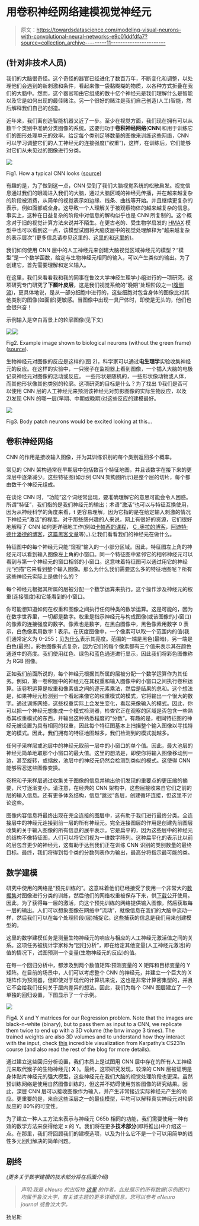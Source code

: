 # 用卷积神经网络建模视觉神经元

> 原文：<https://towardsdatascience.com/modeling-visual-neurons-with-convolutional-neural-networks-e9c01ddfdfa7?source=collection_archive---------11----------------------->

## (针对非技术人员)

我们的大脑很奇怪。这个奇怪的器官已经进化了数百万年，不断变化和调整，以处理他们会遇到的新刺激和条件，看起来像一袋黏糊糊的物质，以各种方式折叠在我们的大脑中。然而，这个器官和由它组成的数十亿个神经元是我们理解什么是智能以及它是如何出现的最佳赌注。另一个很好的赌注是我们自己创造(人工)智能，然后解释我们自己的创造。

近年来，我们离创造智能机器又近了一步。至少在视觉方面，我们现在拥有可以从数千个类别中准确分类图像的系统。这要归功于**卷积神经网络**(**CNN**)和用于训练它们的图形处理单元的效率。给定每个类别足够数量的图像来训练这些网络，CNN 可以学习调整它们的人工神经元的连接强度(“权重”)，这样，在训练后，它们能够对它们从未见过的图像进行分类。

![](img/fff293357945e7f1d58d1fca7db08cbd.png)

Fig1\. How a typical CNN looks ([source](https://en.wikipedia.org/wiki/Convolutional_neural_network#/media/File:Typical_cnn.png))

有趣的是，为了做到这一点，CNN 受到了我们大脑视觉系统的松散启发。视觉信息通过我们的眼睛进入我们的大脑，通过大脑区域的神经元传播，并在越来越复杂的阶段被消费，从简单的视觉表示如边缘、线条、曲线等开始。并且继续更复杂的表示，例如面部或全身。这导致一个人理解关于被观察物体的越来越复杂的信息。事实上，这种在日益复杂的阶段中对信息的解构似乎也是 CNN 所复制的。这个概念对于旧的视觉计算方法来说并不陌生。在更古老的、受生物学启发的 [HMAX](https://www.google.com/url?sa=t&rct=j&q=&esrc=s&source=web&cd=1&cad=rja&uact=8&ved=0ahUKEwiG8aq-0YPcAhVFNOwKHWr6DpkQFggpMAA&url=http%3A%2F%2Fcbcl.mit.edu%2Fpublications%2Fps%2Fnn99.pdf&usg=AOvVaw0ce8VOk9BcAa_gvLeQOg1i) 模型中也可以看到这一点，该模型试图将大脑皮层中的视觉处理解释为“越来越复杂的表示层次”(更多信息请参见这里的、[这里的](https://www.ncbi.nlm.nih.gov/pubmed/28532370)和[这里的](http://www.cell.com/neuron/abstract/S0896-6273%2817%2930509-3))。

我们如何使用 CNN 层中的人工神经元来创建大脑视觉区域神经元的模型？“模型”是一个数学函数，给定与生物神经元相同的输入，可以产生类似的输出。为了创建它，首先需要理解和定义输入。

在这里，我们来看看我和我的同事在鲁汶大学神经生理学小组进行的一项研究。这项研究专门研究了**下颞叶皮层**，这是我们视觉系统的“晚期”处理阶段之一([腹侧流](https://en.wikipedia.org/wiki/Two-streams_hypothesis#Ventral_stream))，更具体地说，是从一部分细胞中进行的，这些细胞对包含身体的图像比对其他类别的图像(如面部)更敏感。当图像中出现一具尸体时，即使是无头的，他们也会很兴奋！

示例输入是空白背景上的轮廓图像(见下文)

![](img/45440f88bb60bdd70d64095122a25068.png)![](img/1f72ae916297ba6a9a357fc8b9b3211a.png)

Fig2\. Example image shown to biological neurons (without the green frame) ([source](http://www.eneuro.org/content/4/3/ENEURO.0113-17.2017)).

生物神经元对图像的反应是这样的(图 2)，科学家可以通过**电生理学**实验收集神经元的反应。在这样的实验中，一只猴子在监视器上看到图像，一个插入大脑的电极记录神经元对图像的活动或反应。
一些形状是随机的，一些形状像动物或人体，而其他形状像其他类别的轮廓。这项研究的目标是什么？为了找出 1)我们是否可以使用 CNN 层的人工神经元来预测该神经元对剪影图像的实际生物反应，以及 2)发现 CNN 的哪一层(早期、中期或晚期)对这些反应的建模最好。

![](img/5f08d340071e9bf93a6bf082c334d269.png)

Fig3\. Body patch neurons would be excited looking at this…

## 卷积神经网络

CNN 的作用是接收输入图像，并为其训练识别的每个类别返回多个概率。

常见的 CNN 架构通常在早期层中包括数百个特征地图，并且该数字在接下来的更深层中逐渐减少。这些特征图(如示例 CNN 架构图所示)是整个层的切片，每个都由数千个神经元组成。

在谈论 CNN 时，“功能”这个词经常出现，要准确理解它的意思可能会令人困惑。所谓“特征”，我们指的是我们神经元的输出；术语“激活”也可以与特征互换使用，因为从神经科学的角度来看，t 更容易理解，因为它指的是在给定输入刺激的情况下神经元“激活”的程度。对于那些感兴趣的人来说，网上有很好的资源，它们很好地解释了 CNN 如何更详细地工作(例如[卡帕西的课程](http://cs231n.github.io/convolutional-networks/)， [C .奥拉的博客](http://colah.github.io/posts/2014-07-Conv-Nets-Modular/)，[阿迪特·德什潘德的博客](https://adeshpande3.github.io/A-Beginner%27s-Guide-To-Understanding-Convolutional-Neural-Networks/)，[这篇黑客文章](https://hackernoon.com/visualizing-parts-of-convolutional-neural-networks-using-keras-and-cats-5cc01b214e59)等)。).让我们看看我们的神经元在做什么。

特征图中的每个神经元只能“窥视”输入的一小部分区域。因此，特征图左上角的神经元可以看到输入图像左上角的小窗口。同一个特征图中紧邻它的相邻神经元可以看到与第一个神经元的窗口相邻的小窗口。这意味着特征图可以通过用它的神经元“扫描”它来看到整个输入图像。那么为什么我们需要这么多的特征地图呢？所有这些神经元实际上是做什么的？

每个神经元根据其所属的层被分配一个数学运算来执行。这个操作涉及神经元的权重(连接强度)和它能看到的小窗口。

你可能想知道如何在权重和图像之间执行任何种类的数学运算。这是可能的，因为在数字世界里，一切都是数字。权重是指示神经元与构成图像(或该图像的小窗口)的像素的连接强度的数字。像素也是数字，在黑白图像中，黑色像素用数字 0 表示，白色像素用数字 1 表示。在灰度图像中，一个像素可以取一个范围内的值(我们通常定义为 0–255；见[为什么](https://homepages.inf.ed.ac.uk/rbf/HIPR2/value.htm)表示其亮度。范围的一端是黑色(最暗)，另一端是白色(最亮)。彩色图像有点复杂，因为它们的每个像素都有三个值来表示其在颜色通道中的亮度。我们使用红色、绿色和蓝色通道进行显示，因此我们将彩色图像称为 RGB 图像。

正如我们前面所说的，每个神经元根据其所属的层被分配一个数学运算作为其任务。例如，第一卷积层中的神经元在其权重和输入图像中的小窗口之间执行卷积运算。该卷积运算是权重和像素值之间的逐元素乘法，然后是结果的总和。这个想法是，如果神经元检测到一个看起来像它的权重模式的模式，它将输出一个很大的数字。通过训练网络，这些权重实际上会发生变化，看起来像输入的模式。因此，你可以把一个神经元想象成一个模式检测器，检查它正在观察的区域是否包含一些熟悉其权重模式的东西，并输出这种熟悉程度的“分数”。有趣的是，相同特征图的神经元被设置为具有相同的权重，因此每个特征图基本上扫描整个输入图像以寻找特定的模式。因此，我们拥有的特征地图越多，我们检测到的模式就越多。

任何子采样层或池层中的神经元取前一层中的小窗口的单个值。因此，最大池层的神经元简单地取那个小窗口的最大值。这里的想法是，即使你将输入图像移动到一边，甚至旋转，或缩放，池层中的神经元仍然会检测到类似的模式。这使得 CNN 能够容忍这些图像变换。

卷积和子采样层通过收集关于图像的信息并输出他们发现的重要点的更压缩的摘要，尺寸逐渐变小。请注意，在经典的 CNN 架构中，这些层接收来自它们之前的层的输入信息。还有更多体系结构，信息“跳过”各层，创建循环连接，但这里不讨论这些。

图像内容信息将最终出现在完全连接的图层中，这有助于我们进行最终分类。全连接层中的神经元连接到前一层的所有神经元。完全连接图层的作用是创建先前图层收集的关于输入图像的所有信息的展平表示。它是扁平的，因为这些层中的神经元的结构不像特征图，人们可以将它们视为一维数字阵列。这种扁平化的表示比以前的层包含更少的神经元，这有助于达到我们正在训练 CNN 识别的类别数量的最终目标。最终，我们将得到每个类的分数列表作为输出，最高分将指示最可能的类。

## 数学建模

研究中使用的网络是“预先训练的”。这意味着他们已经接受了使用一个非常大的[数据集](http://www.image-net.org/)对图像进行分类的训练，然后他们的网络权重被保存下来，供[下载](http://www.vlfeat.org/matconvnet/pretrained/)公开使用。因此，为了获得每一层的激活，向这个预先训练的网络提供输入图像，然后获取每一层的输出。人们可以想象图像在网络中“流动”，就像信息在我们的大脑中流动一样，然后我们可以在每个处理阶段(层)捕捉它。这些捕获的信息是我们用来创建模型的。

这里的数学建模任务是测量生物神经元的响应与相应的人工神经元激活值之间的关系。这项任务被统计学家称为“回归分析”，即在给定其他变量(人工神经元激活)的值的情况下，试图预测一个变量(生物神经元的反应)的值。

在每一个回归分析中，都涉及到两个数值矩阵:预测变量的 X 矩阵和目标变量的 Y 矩阵。在目前的场景中，人们可以考虑整个 CNN 的神经元，并建立一个巨大的 X 矩阵作为预测器，但即使对于现代的计算机来说，这也是非常计算密集型的，并且它不会给我们任何关于层内差异的想法。因此，我们为每个 CNN 图层建立了一个单独的回归设置，下图显示了一个示例。

![](img/6eebceaa533f3a20c75181a41901d00d.png)

Fig4\. X and Y matrices for our Regression problem. Note that the images are black-n-white (binary), but to pass them as input to a CNN, we replicate them twice to end up with a 3D volume (the bnw image 3 times). The trained weights are also 3D volumes and to understand how they interact with the input, check [this](https://cs231n.github.io/assets/conv-demo/index.html) incredible visualization from Karpathy’s CS231n course (and also read the rest of the blog for more details).

通过建立这些回归分析设置，我们本质上是试图用 CNN 层中存在的所有人工神经元来取代猴子的生物神经元( **X** )。最终，这项研究发现，较深的 CNN 层被证明是身体贴片神经元的强大模型，这些神经元在我们大脑的视觉处理阶段也更深。虽然预训练网络是使用自然图像训练的，但这并不妨碍使用剪影图像的研究结果。因此，深层 CNN 层可以接收图像作为输入，并产生非常接近实际神经元产生的响应。更重要的是，来自这些深层之一的最佳模型，平均可以解释真实神经元对轮廓反应的 80%的可变性。

为了建立一种人工方法来表示与神经元 C65b 相同的功能，我们需要使用一种有效的数学方法来获得给定 x 的 Y。我们将在更多**技术部分**(即将推出)中介绍这一点。在那里，我们将回顾我们的建模选项，以及为什么它不是一个可以用简单的线性多元回归解决的简单问题。

## 剧终

*(更多关于数学建模的技术部分将在后面介绍)*

> *声明:我是 eNeuro 的出版物* [*这里*](http://www.eneuro.org/content/4/3/ENEURO.0113-17.2017) *的作者。此处展示的所有数据(示例图片)均属于鲁汶大学，有关该主题的更多详细信息，您可以参考 eNeuro journal 或鲁汶大学。*

扬尼斯